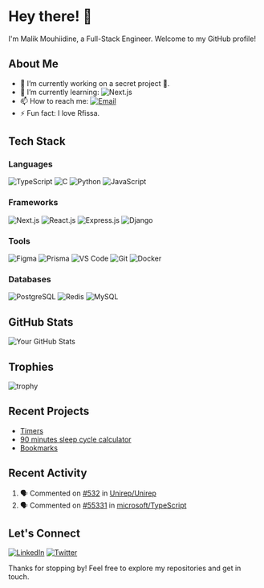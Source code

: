 # Hey there! 👋

I'm Malik Mouhiidine, a Full-Stack Engineer. Welcome to my GitHub profile!

## About Me

- 🔭 I’m currently working on a secret project 🤫.
- 🌱 I’m currently learning: ![Next.js](https://img.shields.io/badge/-Next.js-000000?logo=next.js&logoColor=white)
- 📫 How to reach me: [![Email](https://img.shields.io/badge/-Email-D14836?logo=gmail&logoColor=white)](mailto:malikmou2017@gmail.com)
- ⚡ Fun fact: I love Rfissa.



## Tech Stack

### Languages
![TypeScript](https://img.shields.io/badge/-TypeScript-3178C6?logo=typescript&logoColor=white)
![C](https://img.shields.io/badge/-C-00599C?logo=c&logoColor=white)
![Python](https://img.shields.io/badge/-Python-3776AB?logo=python&logoColor=white)
![JavaScript](https://img.shields.io/badge/-JavaScript-F7DF1E?logo=javascript&logoColor=white)

### Frameworks
![Next.js](https://img.shields.io/badge/-Next.js-000000?logo=next.js&logoColor=white)
![React.js](https://img.shields.io/badge/-React-61DAFB?logo=react&logoColor=white)
![Express.js](https://img.shields.io/badge/-Express.js-000000?logo=express&logoColor=white)
![Django](https://img.shields.io/badge/-Django-092E20?logo=django&logoColor=white)

### Tools
![Figma](https://img.shields.io/badge/-Figma-F24E1E?logo=figma&logoColor=white)
![Prisma](https://img.shields.io/badge/-Prisma-2D3748?logo=prisma&logoColor=white)
![VS Code](https://img.shields.io/badge/-VS%20Code-007ACC?logo=visual-studio-code&logoColor=white)
![Git](https://img.shields.io/badge/-Git-F05032?logo=git&logoColor=white)
![Docker](https://img.shields.io/badge/-Docker-2496ED?logo=docker&logoColor=white)

### Databases
![PostgreSQL](https://img.shields.io/badge/-PostgreSQL-336791?logo=postgresql&logoColor=white)
![Redis](https://img.shields.io/badge/-Redis-DC382D?logo=redis&logoColor=white)
![MySQL](https://img.shields.io/badge/-MySQL-4479A1?logo=mysql&logoColor=white)


## GitHub Stats

![Your GitHub Stats](https://github-readme-stats.vercel.app/api?username=malikmouhiidine&show_icons=true&theme=radical)

## Trophies
![trophy](https://github-profile-trophy.vercel.app/?username=malikmouhiidine)


## Recent Projects

- [Timers](https://timersapp.surge.sh/)
- [90 minutes sleep cycle calculator](https://sleepcyclecalculator.surge.sh/)
- [Bookmarks](https://github.com/malikmouhiidine/bookmarks)

## Recent Activity

<!--START_SECTION:activity-->
1. 🗣 Commented on [#532](https://github.com/Unirep/Unirep/issues/532#issuecomment-1688013746) in [Unirep/Unirep](https://github.com/Unirep/Unirep)
2. 🗣 Commented on [#55331](https://github.com/microsoft/TypeScript/issues/55331#issuecomment-1673522546) in [microsoft/TypeScript](https://github.com/microsoft/TypeScript)
<!--END_SECTION:activity-->

## Let's Connect

[![LinkedIn](https://img.shields.io/badge/-LinkedIn-0A66C2?logo=linkedin&logoColor=white)](https://www.linkedin.com/in/malik-mouhiidine-51b45a1b9/)
[![Twitter](https://img.shields.io/badge/-Twitter-1DA1F2?logo=twitter&logoColor=white)](https://twitter.com/MalikMouhiidine)

Thanks for stopping by! Feel free to explore my repositories and get in touch.


<!---
malikmouhiidine/malikmouhiidine is a ✨ special ✨ repository because its `README.md` (this file) appears on your GitHub profile.
You can click the Preview link to take a look at your changes.
--->
